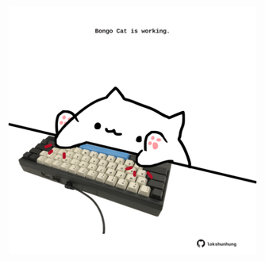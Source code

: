 <!-- built at 16/01/2025, 12:00:56 UTC -->
<p align="center">
  <img width="500" height="500" src="./ReadmeImage.svg">
</p>
